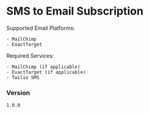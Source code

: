 # SMS to Email Subscription

Supported Email Platforms:
    
    - MailChimp
    - ExactTarget

Required Services:
    
    - MailChimp (if applicable)
    - ExactTarget (if applicable)
    - Twilio SMS

### Version

    1.0.0